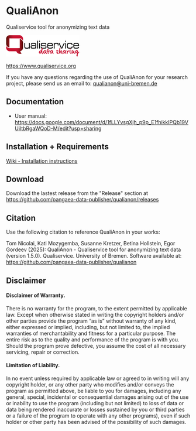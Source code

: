 # QualiAnon
Qualiservice tool for anonymizing text data

![Qualiservice data sharing](qualiservice_logo_klein.png)

https://www.qualiservice.org

If you have any questions regarding the use of QualiAnon for your research project, please send us an email to: qualianon@uni-bremen.de 


## Documentation

* User manual: https://docs.google.com/document/d/1fLLYvsgXjh_p9p_E1fhikkIPQb19VUiltbRgaWQoD-M/edit?usp=sharing

## Installation + Requirements
[Wiki - Installation instructions](https://github.com/pangaea-data-publisher/qualianon/wiki/Installation-Instructions)

## Download

Download the lastest release from the "Release" section at https://github.com/pangaea-data-publisher/qualianon/releases

## Citation

Use the following citation to reference QualiAnon in your works:

Tom Nicolai, Kati Mozygemba, Susanne Kretzer, Betina Hollstein, Egor Gordeev (2025): QualiAnon - Qualiservice tool for anonymizing text data (version 1.5.0). Qualiservice. University of Bremen. Software available at: https://github.com/pangaea-data-publisher/qualianon

## Disclaimer

#### Disclaimer of Warranty.
There is no warranty for the program, to the extent permitted by applicable law. Except when otherwise stated in writing the copyright holders and/or other parties provide the program “as is” without warranty of any kind, either expressed or implied, including, but not limited to, the implied warranties of merchantability and fitness for a particular purpose. The entire risk as to the quality and performance of the program is with you. Should the program prove defective, you assume the cost of all necessary servicing, repair or correction. 

#### Limitation of Liability.
In no event unless required by applicable law or agreed to in writing will any copyright holder, or any other party who modifies and/or conveys the program as permitted above, be liable to you for damages, including any general, special, incidental or consequential damages arising out of the use or inability to use the program (including but not limited) to loss of data or data being rendered inaccurate or losses sustained by you or third parties or a failure of the program to operate with any other programs), even if such holder or other party has been advised of the possibility of such damages. 
